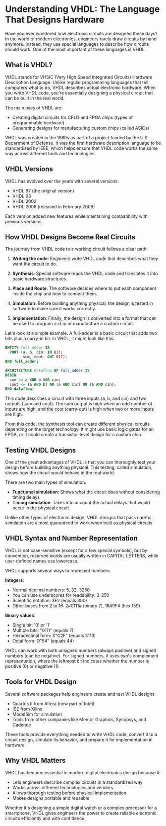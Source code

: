 # Understanding VHDL: The Language That Designs Hardware

Have you ever wondered how electronic circuits are designed these days? In the world of modern electronics, engineers rarely draw circuits by hand anymore. Instead, they use special languages to describe how circuits should work. One of the most important of these languages is VHDL.

## What is VHDL?

VHDL stands for VHSIC (Very High Speed Integrated Circuits) Hardware Description Language. Unlike regular programming languages that tell computers what to do, VHDL describes actual electronic hardware. When you write VHDL code, you're essentially designing a physical circuit that can be built in the real world.

The main uses of VHDL are:
- Creating digital circuits for CPLD and FPGA chips (types of programmable hardware)
- Generating designs for manufacturing custom chips (called ASICs)

VHDL was created in the 1980s as part of a project funded by the U.S. Department of Defense. It was the first hardware description language to be standardized by IEEE, which helps ensure that VHDL code works the same way across different tools and technologies.

## VHDL Versions

VHDL has evolved over the years with several versions:
- VHDL 87 (the original version)
- VHDL 93
- VHDL 2002
- VHDL 2008 (released in February 2009)

Each version added new features while maintaining compatibility with previous versions.

## How VHDL Designs Become Real Circuits

The journey from VHDL code to a working circuit follows a clear path:

1. **Writing the code**: Engineers write VHDL code that describes what they want the circuit to do.

2. **Synthesis**: Special software reads the VHDL code and translates it into basic hardware structures.

3. **Place and Route**: The software decides where to put each component inside the chip and how to connect them.

4. **Simulation**: Before building anything physical, the design is tested in software to make sure it works correctly.

5. **Implementation**: Finally, the design is converted into a format that can be used to program a chip or manufacture a custom circuit.

Let's look at a simple example. A full-adder is a basic circuit that adds two bits plus a carry-in bit. In VHDL, it might look like this:

```vhdl
ENTITY full_adder IS
  PORT (a, b, cin: IN BIT;
        sum, cout: OUT BIT);
END full_adder;

ARCHITECTURE dataflow OF full_adder IS
BEGIN
  sum <= a XOR b XOR cin;
  cout <= (a AND b) OR (a AND cin) OR (b AND cin);
END dataflow;
```

This code describes a circuit with three inputs (a, b, and cin) and two outputs (sum and cout). The sum output is high when an odd number of inputs are high, and the cout (carry-out) is high when two or more inputs are high.

From this code, the synthesis tool can create different physical circuits depending on the target technology. It might use basic logic gates for an FPGA, or it could create a transistor-level design for a custom chip.

## Testing VHDL Designs

One of the great advantages of VHDL is that you can thoroughly test your design before building anything physical. This testing, called simulation, shows how the circuit would behave in the real world.

There are two main types of simulation:
- **Functional simulation**: Shows what the circuit does without considering timing delays
- **Timing simulation**: Takes into account the actual delays that would occur in the physical circuit

Unlike other types of electronic design, VHDL designs that pass careful simulation are almost guaranteed to work when built as physical circuits.

## VHDL Syntax and Number Representation

VHDL is not case-sensitive (except for a few special symbols), but by convention, reserved words are usually written in CAPITAL LETTERS, while user-defined names use lowercase.

VHDL supports several ways to represent numbers:

**Integers**:
- Normal decimal numbers: 5, 32, 3250
- You can use underscores for readability: 3_250
- Scientific notation: 3E2 (equals 300)
- Other bases from 2 to 16: 2#0111# (binary 7), 16#9F# (hex 159)

**Binary values**:
- Single bit: '0' or '1'
- Multiple bits: "0111" (equals 7)
- Hexadecimal form: X"C2F" (equals 3119)
- Octal form: O"54" (equals 44)

VHDL can work with both unsigned numbers (always positive) and signed numbers (can be negative). For signed numbers, it uses two's complement representation, where the leftmost bit indicates whether the number is positive (0) or negative (1).

## Tools for VHDL Design

Several software packages help engineers create and test VHDL designs:
- Quartus II from Altera (now part of Intel)
- ISE from Xilinx
- ModelSim for simulation
- Tools from other companies like Mentor Graphics, Synopsys, and Cadence

These tools provide everything needed to write VHDL code, convert it to a circuit design, simulate its behavior, and prepare it for implementation in hardware.

## Why VHDL Matters

VHDL has become essential in modern digital electronics design because it:
- Lets engineers describe complex circuits in a standardized way
- Works across different technologies and vendors
- Allows thorough testing before physical implementation
- Makes designs portable and reusable

Whether it's designing a simple digital watch or a complex processor for a smartphone, VHDL gives engineers the power to create reliable electronic circuits efficiently and with confidence.